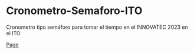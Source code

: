 # Cronometro-Semaforo-ITO
Cronometro tipo semáforo para tomar el tiempo en el INNOVATEC 2023 en el ITO


[Page]([https://](https://angelrodriguezv.github.io/Cronometro-Semaforo-ITO/))